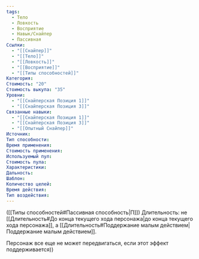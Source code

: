 ```yaml
---
tags:
  - Тело
  - Ловкость
  - Восприятие
  - Навык/Снайпер
  - Пассивная
Ссылки:
  - "[[Снайпер]]"
  - "[[Тело]]"
  - "[[Ловкость]]"
  - "[[Восприятие]]"
  - "[[Типы способностей]]"
Категория: 
Стоимость: "20"
Стоимость выкупа: "35"
Уровни:
  - "[[Снайперская Позиция 1]]"
  - "[[Снайперская Позиция 3]]"
Связанные навыки:
  - "[[Снайперская Позиция 1]]"
  - "[[Снайперская Позиция 3]]"
  - "[[Опытный Снайпер]]"
Источник:
Тип способности:
Время применения:
Стоимость применения:
Используемый пул:
Стоимость пула:
Характеристики:
Дальность:
Шаблон:
Количество целей:
Время действия:
Тип воздействия:
---
```

([[Типы способностей#Пассивная способность|П]]) Длительность: не [[Длительность#До конца текущего хода персонажа|до конца текущего хода персонажа]], а [[Длительность#Поддержание малым действием|Поддержание малым действием]].

Персонаж все еще не может передвигаться, если этот эффект поддерживается))